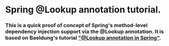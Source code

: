 # Spring @Lookup annotation tutorial.
### This is a quick proof of concept of Spring's method-level dependency injection support via the @Lookup annotation. It is based on Baeldung's tutorial ["@Lookup annotation in Spring"](http://www.baeldung.com/spring-lookup).
